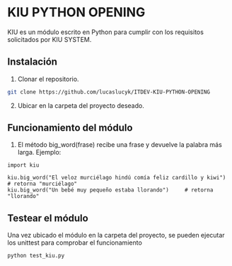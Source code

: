 # KIU PYTHON OPENING
KIU es un módulo escrito en Python para cumplir con los requisitos solicitados por KIU SYSTEM.

## Instalación
1. Clonar el repositorio.
```bash
git clone https://github.com/lucaslucyk/ITDEV-KIU-PYTHON-OPENING
```
2. Ubicar en la carpeta del proyecto deseado.

## Funcionamiento del módulo
1. El método big_word(frase) recibe una frase y devuelve la palabra más larga. Ejemplo:
```
import kiu

kiu.big_word("El veloz murciélago hindú comía feliz cardillo y kiwi")   # retorna "murciélago"
kiu.big_word("Un bebé muy pequeño estaba llorando")     # retorna "llorando"
```

## Testear el módulo
Una vez ubicado el módulo en la carpeta del proyecto, se pueden ejecutar los unittest para comprobar el funcionamiento
```bash
python test_kiu.py
```


